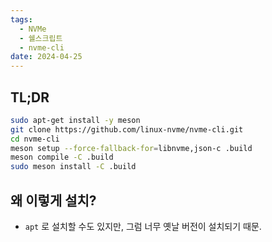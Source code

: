 ```yaml
---
tags:
  - NVMe
  - 쉘스크립트
  - nvme-cli
date: 2024-04-25
---
```

## TL;DR

```bash
sudo apt-get install -y meson
git clone https://github.com/linux-nvme/nvme-cli.git
cd nvme-cli
meson setup --force-fallback-for=libnvme,json-c .build
meson compile -C .build
sudo meson install -C .build
```

## 왜 이렇게 설치?

- `apt` 로 설치할 수도 있지만, 그럼 너무 옛날 버전이 설치되기 때문.